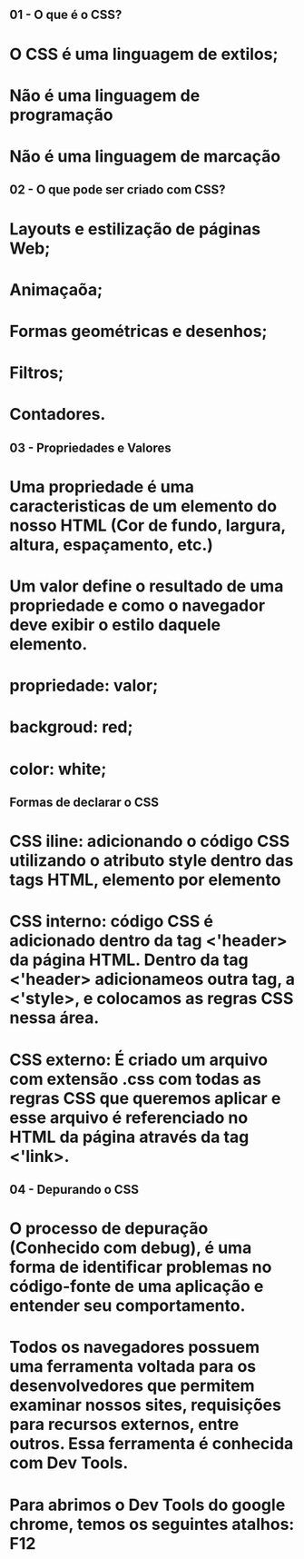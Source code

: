 ## 01 - O que é o CSS?

# O CSS é uma linguagem de extilos;

# Não é uma linguagem de programação

# Não é uma linguagem de marcação

## 02 - O que pode ser criado com CSS?

# Layouts e estilização de páginas Web;

# Animaçaõa;

# Formas geométricas e desenhos;

# Filtros;

# Contadores.

## 03 - Propriedades e Valores

# Uma propriedade é uma caracteristicas de um elemento do nosso HTML (Cor de fundo, largura, altura, espaçamento, etc.)

# Um valor define o resultado de uma propriedade e como o navegador deve exibir o estilo daquele elemento.

# propriedade: valor;

# backgroud: red;

# color: white;

## Formas de declarar o CSS

# CSS iline: adicionando o código CSS utilizando o atributo style dentro das tags HTML, elemento por elemento

# CSS interno: código CSS é adicionado dentro da tag <'header> da página HTML. Dentro da tag <'header> adicionameos outra tag, a <'style>, e colocamos as regras CSS nessa área.

# CSS externo: É criado um arquivo com extensão .css com todas as regras CSS que queremos aplicar e esse arquivo é referenciado no HTML da página através da tag <'link>.

## 04 - Depurando o CSS

# O processo de depuração (Conhecido com debug), é uma forma de identificar problemas no código-fonte de uma aplicação e entender seu comportamento.

# Todos os navegadores possuem uma ferramenta voltada para os desenvolvedores que permitem examinar nossos sites, requisições para recursos externos, entre outros. Essa ferramenta é conhecida com Dev Tools.

# Para abrimos o Dev Tools do google chrome, temos os seguintes atalhos: F12
